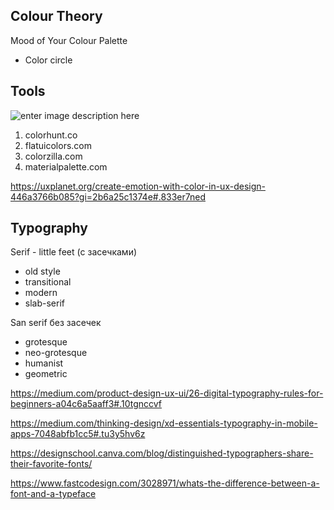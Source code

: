 
## Colour Theory

Mood of Your Colour Palette

- Color circle

## Tools

![enter image description here](https://www.w3schools.com/colors/pic_ryb_itten.jpg)

1. colorhunt.co
2. flatuicolors.com
3. colorzilla.com
4. materialpalette.com

https://uxplanet.org/create-emotion-with-color-in-ux-design-446a3766b085?gi=2b6a25c1374e#.833er7ned

## Typography

Serif - little feet (с засечками)

- old style
- transitional
- modern
- slab-serif

San serif без засечек

- grotesque
- neo-grotesque
- humanist
- geometric



https://medium.com/product-design-ux-ui/26-digital-typography-rules-for-beginners-a04c6a5aaff3#.10tgnccvf

https://medium.com/thinking-design/xd-essentials-typography-in-mobile-apps-7048abfb1cc5#.tu3y5hv6z

https://designschool.canva.com/blog/distinguished-typographers-share-their-favorite-fonts/

https://www.fastcodesign.com/3028971/whats-the-difference-between-a-font-and-a-typeface
